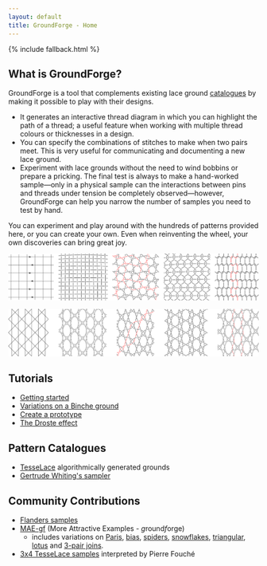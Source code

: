 ```yaml
---
layout: default
title: GroundForge - Home
---
```


{% include fallback.html %}

What is GroundForge?
--------------------

GroundForge is a tool that complements existing lace ground [catalogues](#pattern-catalogues) by making it possible to play with their designs. 
* It generates an interactive thread diagram in which you can highlight the path of a thread; a useful feature when working with multiple thread colours or thicknesses in a design.  
* You can specify the combinations of stitches to make when two pairs meet.  This is very useful for communicating and documenting a new lace ground.
* Experiment with lace grounds without the need to wind bobbins or prepare a pricking. The final test is always to make a hand-worked sample&mdash;only in a physical sample can the interactions between pins and threads under tension be completely observed&mdash;however, GroundForge can help you narrow the number of samples you need to test by hand.

You can experiment and play around with the hundreds of patterns provided here, or you can create your own.  Even when reinventing the wheel, your own discoveries can bring great joy.

![](help/images/weaving.png)

![](help/images/paris.png)

Tutorials
---------
* [Getting started](help)
* [Variations on a Binche ground](help/Binche)
* [Create a prototype](help/Advanced)
* [The Droste effect](help/Droste-effect)

Pattern Catalogues
-----------------
* [TesseLace](/tesselace-to-gf) algorithmically generated grounds
* [Gertrude Whiting's sampler](/gw-lace-to-gf)
  
Community Contributions
-----------------------
* [Flanders samples](https://maetempels.github.io/MAE-gf/docs/flanders)
* [MAE-gf](https://maetempels.github.io/MAE-gf/) (More Attractive Examples - *g*round*f*orge)
  * includes variations on [Paris](https://maetempels.github.io/MAE-gf/docs/paris), [bias](https://maetempels.github.io/MAE-gf/docs/bias), [spiders](https://maetempels.github.io/MAE-gf/docs/spiders), [snowflakes](https://maetempels.github.io/MAE-gf/docs/snowflakes), [triangular](https://maetempels.github.io/MAE-gf/docs/tria), [lotus](https://maetempels.github.io/MAE-gf/docs/lotus) and [3-pair joins](https://maetempels.github.io/MAE-gf/docs/misca#3-paired-join).
* [3x4 TesseLace samples](/tesselace-to-gf/fouche_3x4) interpreted by Pierre Fouch&#233;